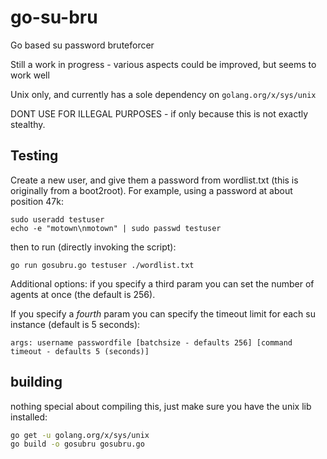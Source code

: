 # go-su-bru

Go based su password bruteforcer

Still a work in progress - various aspects could be improved, but seems to work well

Unix only, and currently has a sole dependency on `golang.org/x/sys/unix`

DONT USE FOR ILLEGAL PURPOSES - if only because this is not exactly stealthy.

## Testing

Create a new user, and give them a password from wordlist.txt (this is originally from a boot2root). For example, using a password at about position 47k:

```
sudo useradd testuser
echo -e "motown\nmotown" | sudo passwd testuser
```

then to run (directly invoking the script):

`go run gosubru.go testuser ./wordlist.txt`

Additional options: if you specify a third param you can set the number of agents at once (the default is 256).

If you specify a *fourth* param you can specify the timeout limit for each su instance (default is 5 seconds):

`args: username passwordfile [batchsize - defaults 256] [command timeout - defaults 5 (seconds)]`

## building

nothing special about compiling this, just make sure you have the unix lib installed:

```bash
go get -u golang.org/x/sys/unix
go build -o gosubru gosubru.go
```
